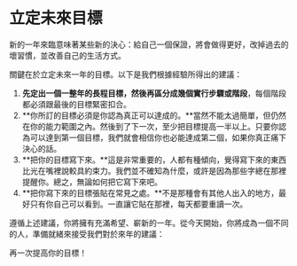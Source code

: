 # 立定未來目標

新的一年來臨意味著某些新的決心：給自己一個保證，將會做得更好，改掉過去的壞習慣，並改善自己的生活方式。

關鍵在於立定未來一年的目標。以下是我們根據經驗所得出的建議：

1. **先定出一個一整年的長程目標，然後再區分成幾個實行步驟或階段**，每個階段都必須跟最後的目標緊密扣合。
2. **你所訂的目標必須是你認為真正可以達成的。**當然不能太過簡單，但仍然在你的能力範圍之內。然後到了下一次，至少把目標提高一半以上。只要你認為可以達到第一個目標，我們就會相信你也必能達成第二個，如果你真正痛下決心的話。
3. **把你的目標寫下來。**這是非常重要的，人都有種傾向，覺得寫下來的東西比光在嘴裡說較具約束力。我們並不確知為什麼，或許是因為那些字總在那裡提醒你。總之，無論如何把它寫下來吧。
4. **把你寫下來的目標張貼在常見之處。**不是那種會有其他人出入的地方，最好只有你自己可以看到。一直讓它貼在那裡，每天都要重讀一次。

遵循上述建議，你將擁有充滿希望、嶄新的一年。從今天開始，你將成為一個不同的人，準備就緒來接受我們對於來年的建議：

再一次提高你的目標！

